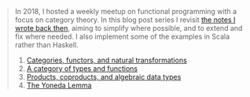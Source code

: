> In 2018, I hosted a weekly meetup on functional programming with a focus on category theory. In this blog post series I revisit [the notes I wrote back then](https://github.com/jwbuurlage/category-theory-programmers), aiming to simplify where possible, and to extend and fix where needed. I also implement some of the examples in Scala rather than Haskell.
>
> 1. [Categories, functors, and natural transformations](/blog/ctp-categories/)
> 1. [A category of types and functions](/blog/ctp-programmer-category/)
> 1. [Products, coproducts, and algebraic data types](/blog/ctp-products-adt)
> 1. [The Yoneda Lemma](/blog/ctp-yoneda)
